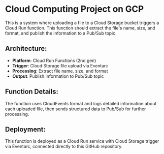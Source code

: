# Cloud Computing Project on GCP

 This is a system where uploading a file to a Cloud Storage bucket triggers a Cloud Run function. This function should extract the file's name, size, and format, and publish the information to a Pub/Sub topic.

## Architecture:
- **Platform**: Cloud Run Functions (2nd gen)
- **Trigger**: Cloud Storage file upload via Eventarc
- **Processing**: Extract file name, size, and format
- **Output**: Publish information to Pub/Sub topic

## Function Details:
The function uses CloudEvents format and logs detailed information about each uploaded file, then sends structured data to Pub/Sub for further processing.

## Deployment:
This function is deployed as a Cloud Run service with Cloud Storage trigger via Eventarc, connected directly to this GitHub repository.